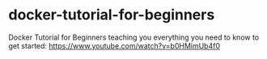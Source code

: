 # docker-tutorial-for-beginners
Docker Tutorial for Beginners teaching you everything you need to know to get started: https://www.youtube.com/watch?v=b0HMimUb4f0
